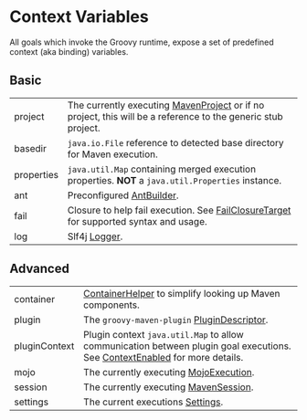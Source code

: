 <!--

    Copyright (c) 2007-2013, the original author or authors.

    This program is licensed to you under the Apache License Version 2.0,
    and you may not use this file except in compliance with the Apache License Version 2.0.
    You may obtain a copy of the Apache License Version 2.0 at http://www.apache.org/licenses/LICENSE-2.0.

    Unless required by applicable law or agreed to in writing,
    software distributed under the Apache License Version 2.0 is distributed on an
    "AS IS" BASIS, WITHOUT WARRANTIES OR CONDITIONS OF ANY KIND, either express or implied.
    See the Apache License Version 2.0 for the specific language governing permissions and limitations there under.

-->
# Context Variables

All goals which invoke the Groovy runtime, expose a set of predefined context (aka binding) variables.

## Basic

<table>
  <tr>
    <td>project</td>
    <td>
      The currently executing <a href="http://maven.apache.org/ref/3.0.5/maven-core/apidocs/org/apache/maven/project/MavenProject.html">MavenProject</a>
      or if no project, this will be a reference to the generic stub project.
    </td>
  </tr>

  <tr>
    <td>basedir</td>
    <td>
      <code>java.io.File</code> reference to detected base directory for Maven execution.
    </td>
  </tr>

  <tr>
    <td>properties</td>
    <td>
      <code>java.util.Map</code> containing merged execution properties.
      <strong>NOT</strong> a <code>java.util.Properties</code> instance.
    </td>
  </tr>

  <tr>
    <td>ant</td>
    <td>
      Preconfigured <a href="http://groovy.codehaus.org/gapi/groovy/util/AntBuilder.html">AntBuilder</a>.
    </td>
  </tr>

  <tr>
    <td>fail</td>
    <td>
      Closure to help fail execution.  See <a href="apidocs/org/codehaus/gmaven/plugin/FailClosureTarget.html">FailClosureTarget</a>
      for supported syntax and usage.
    </td>
  </tr>

  <tr>
    <td>log</td>
    <td>
      Slf4j <a href="http://www.slf4j.org/apidocs/org/slf4j/Logger.html">Logger</a>.
    </td>
  </tr>
</table>

## Advanced

<table>
  <tr>
    <td>container</td>
    <td>
      <a href="apidocs/org/codehaus/gmaven/plugin/util/ContainerHelper.html">ContainerHelper</a>
      to simplify looking up Maven components.
    </td>
  </tr>

  <tr>
    <td>plugin</td>
    <td>
      The <code>groovy-maven-plugin</code> <a href="http://maven.apache.org/ref/3.0.5/maven-plugin-api/apidocs/org/apache/maven/plugin/descriptor/PluginDescriptor.html">PluginDescriptor</a>.
    </td>
  </tr>

  <tr>
    <td>pluginContext</td>
    <td>
      Plugin context <code>java.util.Map</code> to allow communication between plugin goal executions.
      See <a href="http://maven.apache.org/ref/3.0.5/maven-plugin-api/apidocs/org/apache/maven/plugin/ContextEnabled.html">ContextEnabled</a> for more details.
    </td>
  </tr>

  <tr>
    <td>mojo</td>
    <td>
      The currently executing <a href="http://maven.apache.org/ref/3.0.5/maven-core/apidocs/org/apache/maven/plugin/MojoExecution.html">MojoExecution</a>.
    </td>
  </tr>

  <tr>
    <td>session</td>
    <td>
      The currently executing <a href="http://maven.apache.org/ref/3.0.5/maven-core/apidocs/org/apache/maven/execution/MavenSession.html">MavenSession</a>.
    </td>
  </tr>

  <tr>
    <td>settings</td>
    <td>
      The current executions <a href="http://maven.apache.org/ref/3.0.5/maven-settings/apidocs/org/apache/maven/settings/Settings.html">Settings</a>.
    </td>
  </tr>
</table>
